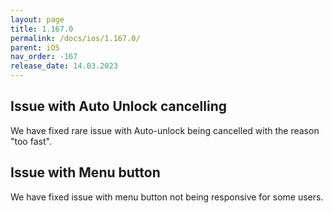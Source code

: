 ```yaml
---
layout: page
title: 1.167.0
permalink: /docs/ios/1.167.0/
parent: iOS
nav_order: -167
release_date: 14.03.2023
---
```


## Issue with Auto Unlock cancelling
We have fixed rare issue with Auto-unlock being cancelled with the reason "too fast".

## Issue with Menu button
We have fixed issue with menu button not being responsive for some users.